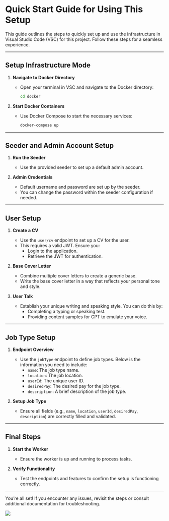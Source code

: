 # Quick Start Guide for Using This Setup

This guide outlines the steps to quickly set up and use the infrastructure in Visual Studio Code (VSC) for this project. Follow these steps for a seamless experience.

---

## Setup Infrastructure Mode

1. **Navigate to Docker Directory**

   - Open your terminal in VSC and navigate to the Docker directory:
     ```bash
     cd docker
     ```

2. **Start Docker Containers**
   - Use Docker Compose to start the necessary services:
     ```bash
     docker-compose up
     ```

---

## Seeder and Admin Account Setup

1. **Run the Seeder**

   - Use the provided seeder to set up a default admin account.

2. **Admin Credentials**
   - Default username and password are set up by the seeder.
   - You can change the password within the seeder configuration if needed.

---

## User Setup

1. **Create a CV**

   - Use the `user/cv` endpoint to set up a CV for the user.
   - This requires a valid JWT. Ensure you:
     - Login to the application.
     - Retrieve the JWT for authentication.

2. **Base Cover Letter**

   - Combine multiple cover letters to create a generic base.
   - Write the base cover letter in a way that reflects your personal tone and style.

3. **User Talk**
   - Establish your unique writing and speaking style. You can do this by:
     - Completing a typing or speaking test.
     - Providing content samples for GPT to emulate your voice.

---

## Job Type Setup

1. **Endpoint Overview**

   - Use the `jobType` endpoint to define job types. Below is the information you need to include:
     - `name`: The job type name.
     - `location`: The job location.
     - `userId`: The unique user ID.
     - `desiredPay`: The desired pay for the job type.
     - `description`: A brief description of the job type.

2. **Setup Job Type**
   - Ensure all fields (e.g., `name`, `location`, `userId`, `desiredPay`, `description`) are correctly filled and validated.

---

## Final Steps

1. **Start the Worker**

   - Ensure the worker is up and running to process tasks.

2. **Verify Functionality**
   - Test the endpoints and features to confirm the setup is functioning correctly.

---

You’re all set! If you encounter any issues, revisit the steps or consult additional documentation for troubleshooting.

[![](https://mermaid.ink/img/pako:eNpFkN1qwzAMhV9F6Lpl92EMuqWwXZRlTcZgcS_URktCazv4Z6w0ffcpTbIZZJ8jPsmyL3iwFWOCtaOugSJVBmS9e3blsMEdrH8CO0MnyM8-sN7B_XL5AKvspZTYjXxmfagd-3IWkD7-gyMjAiTRr7_ZhB62tN-3YfNWzmJqNdsb-2SNj1raTUUf1h1lsvGYCkZzw5-LIoPsNS_64TZcoGanqa3kfZcBVhga1qwwEVmROypU5iocxWDzszlgElzkBTob6waTLzp5cbGrKHDaknyS_st2ZD6tnf31F2m2bAg?type=png)](https://mermaid.live/edit#pako:eNpFkN1qwzAMhV9F6Lpl92EMuqWwXZRlTcZgcS_URktCazv4Z6w0ffcpTbIZZJ8jPsmyL3iwFWOCtaOugSJVBmS9e3blsMEdrH8CO0MnyM8-sN7B_XL5AKvspZTYjXxmfagd-3IWkD7-gyMjAiTRr7_ZhB62tN-3YfNWzmJqNdsb-2SNj1raTUUf1h1lsvGYCkZzw5-LIoPsNS_64TZcoGanqa3kfZcBVhga1qwwEVmROypU5iocxWDzszlgElzkBTob6waTLzp5cbGrKHDaknyS_st2ZD6tnf31F2m2bAg)
